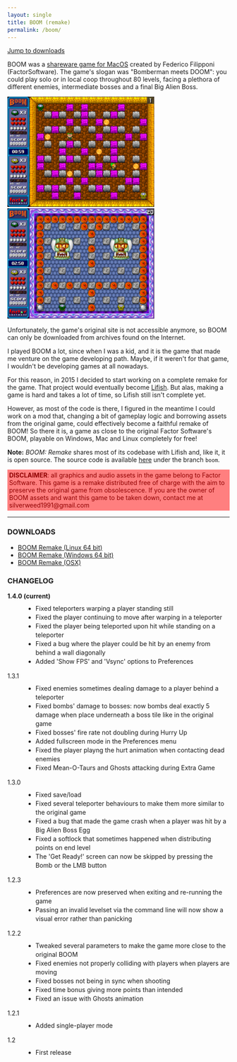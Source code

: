 ```yaml
---
layout: single
title: BOOM (remake) 
permalink: /boom/
---
```

<style>
img.preview {
	height: 250px;
}
p.discl {
	background-color: #ff7f7f;
	color: #910000;
	padding: 4px;
}
.changelog ul {
	line-height: 20px;
	margin-top: 10px;
}
</style>

<a href='#downloads'>Jump to downloads</a>

BOOM was a [shareware game for MacOS](https://www.macintoshrepository.org/3582-boom) created by Federico Filipponi (FactorSoftware). The game's slogan was "Bomberman meets DOOM": you could play solo or in local coop throughout 80 levels, facing a plethora of different enemies, intermediate bosses and a final Big Alien Boss.

<a href='/assets/img/boom/boom_screen1.png'>
  <img class='preview' src="/assets/img/boom/boom_screen1.png"/>
</a>
<a href='/assets/img/boom/boom_screen2.png'>
  <img class='preview' src="/assets/img/boom/boom_screen2.png"/>
</a>

Unfortunately, the game's original site is not accessible anymore, so BOOM can only be downloaded from archives found on the Internet.

I played BOOM a lot, since when I was a kid, and it is the game that made me venture on the game developing path. Maybe, if it weren't for that game, I wouldn't be developing games at all nowadays. 

For this reason, in 2015 I decided to start working on a complete remake for the game. That project would eventually become [Lifish](/lifish/). But alas, making a game is hard and takes a lot of time, so Lifish still isn't complete yet. 

However, as most of the code is there, I figured in the meantime I could work on a mod that, changing a bit of gameplay logic and borrowing assets from the original game, could effectively become a faithful remake of BOOM! So there it is, a game as close to the original Factor Software's BOOM, playable on Windows, Mac and Linux completely for free!

<b>Note:</b> <em>BOOM: Remake</em> shares most of its codebase with Lifish and, like it, it is open source. The source code is available [here](https://github.com/silverweed/lifish) under the branch <code>boom</code>.

<p class='discl'><b>DISCLAIMER</b>: all graphics and audio assets in the game belong to Factor Software. This game is a remake distributed free of charge with the aim to preserve the original game from obsolescence. If you are the owner of BOOM assets and want this game to be taken down, contact me at silverweed1991@gmail.com</p>

<hr>

<h3 id='downloads'>DOWNLOADS</h3>

<ul>
  <li><a href='/assets/games/lifish/lifish_BOOM_1.4.0_linux_x64.tar.xz'>BOOM Remake (Linux 64 bit)</a></li>
  <li><a href='/assets/games/lifish/lifish_BOOM_1.4.0_windows_x64.zip'>BOOM Remake (Windows 64 bit)</a></li>
  <li><a href='/assets/games/lifish/lifish_BOOM_1.4.0_osx.zip'>BOOM Remake (OSX)</a></li>
</ul>

<h3 id='changelog'>CHANGELOG</h3>

<dl class='changelog'>
  <dt><strong>1.4.0 (current)</strong></dt>
  <dd>
    <ul>
      <li>Fixed teleporters warping a player standing still</li>
      <li>Fixed the player continuing to move after warping in a teleporter</li>
      <li>Fixed the player being teleported upon hit while standing on a teleporter</li>
      <li>Fixed a bug where the player could be hit by an enemy from behind a wall diagonally</li>
      <li>Added 'Show FPS' and 'Vsync' options to Preferences</li>
    </ul>
  </dd>
  <dt>1.3.1</dt>
  <dd>
    <ul>
      <li>Fixed enemies sometimes dealing damage to a player behind a teleporter</li>
      <li>Fixed bombs' damage to bosses: now bombs deal exactly 5 damage when place underneath a boss tile like in the original game</li>
      <li>Fixed bosses' fire rate not doubling during Hurry Up</li>
      <li>Added fullscreen mode in the Preferences menu</li>
      <li>Fixed the player playng the hurt animation when contacting dead enemies</li>
      <li>Fixed Mean-O-Taurs and Ghosts attacking during Extra Game</li>
    </ul>
  </dd>
  <dt>1.3.0</dt>
  <dd>
    <ul>
      <li>Fixed save/load</li>
      <li>Fixed several teleporter behaviours to make them more similar to the original game</li>
      <li>Fixed a bug that made the game crash when a player was hit by a Big Alien Boss Egg</li>
      <li>Fixed a softlock that sometimes happened when distributing points on end level</li>
      <li>The 'Get Ready!' screen can now be skipped by pressing the Bomb or the LMB button</li>
    </ul>
  </dd>
  <dt>1.2.3</dt>
  <dd>
    <ul>
      <li>Preferences are now preserved when exiting and re-running the game</li>
      <li>Passing an invalid levelset via the command line will now show a visual error rather than panicking</li>
    </ul>
  </dd>
  <dt>1.2.2</dt>
  <dd>
    <ul>
      <li>Tweaked several parameters to make the game more close to the original BOOM</li>
      <li>Fixed enemies not properly colliding with players when players are moving</li>
      <li>Fixed bosses not being in sync when shooting</li>
      <li>Fixed time bonus giving more points than intended</li>
      <li>Fixed an issue with Ghosts animation</li>
    </ul>
  </dd>
  <dt>1.2.1</dt>
  <dd>
    <ul>
      <li>Added single-player mode</li>
    </ul>
  </dd>
  <dt>1.2</dt>
  <dd>
    <ul>
      <li>First release</li>
    </ul>
  </dd>
</dl>
